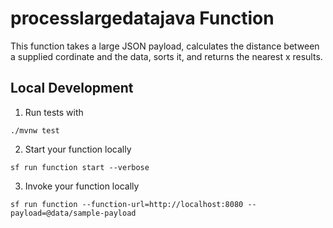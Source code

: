 # processlargedatajava Function

This function takes a large JSON payload, calculates the distance between a supplied cordinate and the data, sorts it, and returns the nearest x results.

## Local Development

1. Run tests with

```
./mvnw test
```

2. Start your function locally

```
sf run function start --verbose
```

3. Invoke your function locally

```
sf run function --function-url=http://localhost:8080 --payload=@data/sample-payload
```
